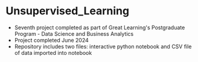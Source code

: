 # Unsupervised_Learning
* Seventh project completed as part of Great Learning's Postgraduate Program - Data Science and Business Analytics
* Project completed June 2024
* Repository includes two files: interactive python notebook and CSV file of data imported into notebook
